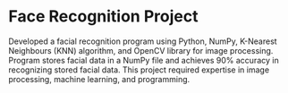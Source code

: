 # Face Recognition Project 

Developed a facial recognition program using Python, NumPy, K-Nearest Neighbours (KNN) algorithm, and OpenCV library for image processing. 
Program stores facial data in a NumPy file and achieves 90% accuracy in recognizing stored facial data. 
This project required expertise in image processing, machine learning, and programming.
